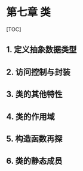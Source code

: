 # 第七章 类

[TOC]

## 1. 定义抽象数据类型

## 2. 访问控制与封装

## 3. 类的其他特性

## 4. 类的作用域

## 5. 构造函数再探

## 6. 类的静态成员